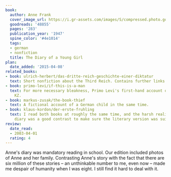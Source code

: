 ```yaml
---
book:
  author: Anne Frank
  cover_image_url: https://i.gr-assets.com/images/S/compressed.photo.goodreads.com/books/1560816565l/48855.jpg
  goodreads: '48855'
  pages: '283'
  publication_year: '1947'
  spine_color: '#4e1014'
  tags:
  - german
  - nonfiction
  title: The Diary of a Young Girl
plan:
  date_added: '2015-04-08'
related_books:
- book: ulrich-herbert/das-dritte-reich-geschichte-einer-diktatur
  text: Short nonfiction about the Third Reich. Contains further links.
- book: primo-levi/if-this-is-a-man
  text: For more necessary bleakness, Primo Levi's first-hand account of life in the
    KZ.
- book: markus-zusak/the-book-thief
  text: A fictional account of a German child in the same time.
- book: klaus-kordon/der-erste-fruhling
  text: I read both books at roughly the same time, and the harsh reality of Anne's
    diary was a good contrast to make sure the literary version was suitably serious.
review:
  date_read:
  - 2003-04-01
  rating: 4
---
```


Anne's diary was mandatory reading in school. Our edition included photos of Anne and her family. Contrasting Anne's
story with the fact that there are six million of these stories – an unthinkable number to me, even now – made me
despair of humanity when I was eight. I still find it hard to deal with it.
